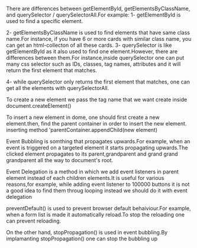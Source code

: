 

<!-- What is the difference between **getElementById, getElementsByClassName, and querySelector / querySelectorAll**? -->


There are differences between getElementById, getElementsByClassName, and querySelector / querySelectorAll.For example:
1- getElementById is used to find a specific element.

2- getElementsByClassName is used to find elements that have same class name.For instance, if you have 6 or more cards with similar class name, you can get an html-collecton of all these cards.
3- querySelector is like getElementById as it also used to find one element.However, there are differences between them.For instance,inside  querySelector one can put many  css selector such as  IDs, classes, tag names, attributes and it will return the first element that matches.


4- while querySelector only returns the first element that matches, one can get all the elements with querySelectorAll.


<!-- 2. How do you **create and insert a new element into the DOM**? -->
 To create a new element we pass the tag name that we want create inside document.createElement()

 To insert   a new element in dome, one should first create a new element.then, find the parent container in order to insert  the new element. inserting method 'parentContainer.appendChild(new element)

 <!-- 3. What is **Event Bubbling** and how does it work? -->

 Event Bubbling is somthing that  propagates upwards.For example, when an event is triggered on a targeted element it starts propagating upwards.The clicked element propagates to its parent,grandparent and grand grand grandparent all the way to document's root. 
 
<!--4. What is **Event Delegation** in JavaScript? Why is it useful? -->

Event Delegation is a method in which we add event listeners in parent element instead of each children elements.It is useful for various reasons,for example, while adding event listener to 100000 buttons it is not a good idea to find them throug looping instead we should do it with event delegation 



<!-- 5. What is the difference between **preventDefault() and stopPropagation()** methods? -->


preventDefault() is used to prevent browser default behaiviour.For example, when a form list is made it automatically reload.To stop the reloading one can prevent reloading.

On the other hand, stopPropagation() is used in event bubbling.By implamanting  stopPropagation() one can stop the bubbling up


